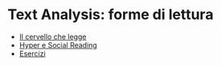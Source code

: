 # Text Analysis: forme di lettura



* [Il cervello che legge](../close-reading/close-reading.md)
* [Hyper e Social Reading](prism-part-one.md)
* [Esercizi](exercises.md)
